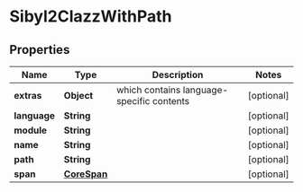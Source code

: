 

# Sibyl2ClazzWithPath


## Properties

| Name | Type | Description | Notes |
|------------ | ------------- | ------------- | -------------|
|**extras** | **Object** | which contains language-specific contents |  [optional] |
|**language** | **String** |  |  [optional] |
|**module** | **String** |  |  [optional] |
|**name** | **String** |  |  [optional] |
|**path** | **String** |  |  [optional] |
|**span** | [**CoreSpan**](CoreSpan.md) |  |  [optional] |



